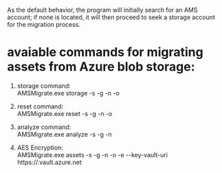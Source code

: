 As the default behavior, the program will initially search for an AMS account; if none is located, it will then proceed to seek a storage account for the migration process.

# avaiable commands for migrating assets from Azure blob storage:

1. storage command:                                                                                       
  AMSMigrate.exe storage -s <subscription> -g <Resource group for the storage account to be migrated> -n <the name of storage account to be migrated> -o <output storage account uri>

2. reset command:                                                                                         
  AMSMigrate.exe reset -s <subscription> -g <Resource group for the storage account to be migrated> -n <the name of storage account to be migrated> -o <output storage account uri>

3. analyze command:                                                                                       
  AMSMigrate.exe analyze -s <subscription> -g <Resource group for the storage account to be migrated> -n <the name of storage account to be migrated>

4. AES Encryption:                                                                                         
  AMSMigrate.exe assets -s <subscription> -g <resource group of media service> -n <the name of storage account to be migrated>  -o <output storage account uri> -e --key-vault-uri https://<your azure key vault name>.vault.azure.net
